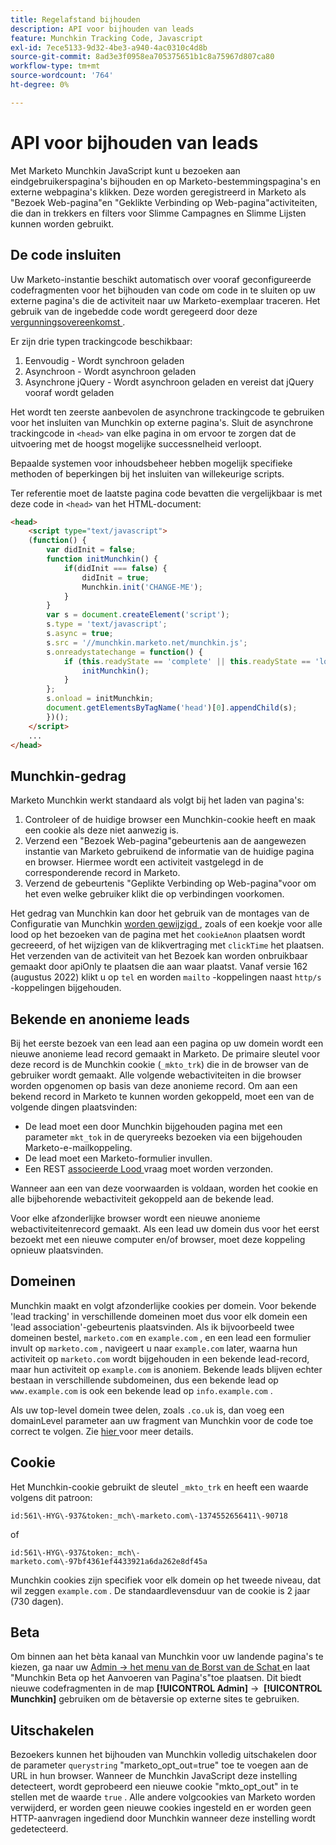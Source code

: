 ```yaml
---
title: Regelafstand bijhouden
description: API voor bijhouden van leads
feature: Munchkin Tracking Code, Javascript
exl-id: 7ece5133-9d32-4be3-a940-4ac0310c4d8b
source-git-commit: 8ad3e3f0958ea705375651b1c8a75967d807ca80
workflow-type: tm+mt
source-wordcount: '764'
ht-degree: 0%

---
```


# API voor bijhouden van leads

Met Marketo Munchkin JavaScript kunt u bezoeken aan eindgebruikerspagina&#39;s bijhouden en op Marketo-bestemmingspagina&#39;s en externe webpagina&#39;s klikken. Deze worden geregistreerd in Marketo als &quot;Bezoek Web-pagina&quot;en &quot;Geklikte Verbinding op Web-pagina&quot;activiteiten, die dan in trekkers en filters voor Slimme Campagnes en Slimme Lijsten kunnen worden gebruikt.

## De code insluiten

Uw Marketo-instantie beschikt automatisch over vooraf geconfigureerde codefragmenten voor het bijhouden van code om code in te sluiten op uw externe pagina&#39;s die de activiteit naar uw Marketo-exemplaar traceren. Het gebruik van de ingebedde code wordt geregeerd door deze [ vergunningsovereenkomst ](../munchkin-license.pdf).

Er zijn drie typen trackingcode beschikbaar:

1. Eenvoudig - Wordt synchroon geladen
1. Asynchroon - Wordt asynchroon geladen
1. Asynchrone jQuery - Wordt asynchroon geladen en vereist dat jQuery vooraf wordt geladen

Het wordt ten zeerste aanbevolen de asynchrone trackingcode te gebruiken voor het insluiten van Munchkin op externe pagina&#39;s. Sluit de asynchrone trackingcode in `<head>` van elke pagina in om ervoor te zorgen dat de uitvoering met de hoogst mogelijke successnelheid verloopt.

Bepaalde systemen voor inhoudsbeheer hebben mogelijk specifieke methoden of beperkingen bij het insluiten van willekeurige scripts.

Ter referentie moet de laatste pagina code bevatten die vergelijkbaar is met deze code in `<head>` van het HTML-document:

```html
<head>
    <script type="text/javascript">
    (function() {
        var didInit = false;
        function initMunchkin() {
            if(didInit === false) {
                didInit = true;
                Munchkin.init('CHANGE-ME');
            }
        }
        var s = document.createElement('script');
        s.type = 'text/javascript';
        s.async = true;
        s.src = '//munchkin.marketo.net/munchkin.js';
        s.onreadystatechange = function() {
            if (this.readyState == 'complete' || this.readyState == 'loaded') {
                initMunchkin();
            }
        };
        s.onload = initMunchkin;
        document.getElementsByTagName('head')[0].appendChild(s);
        })();
    </script>
    ...
</head>
```

## Munchkin-gedrag

Marketo Munchkin werkt standaard als volgt bij het laden van pagina&#39;s:

1. Controleer of de huidige browser een Munchkin-cookie heeft en maak een cookie als deze niet aanwezig is.
1. Verzend een &quot;Bezoek Web-pagina&quot;gebeurtenis aan de aangewezen instantie van Marketo gebruikend de informatie van de huidige pagina en browser. Hiermee wordt een activiteit vastgelegd in de corresponderende record in Marketo.
1. Verzend de gebeurtenis &quot;Geplikte Verbinding op Web-pagina&quot;voor om het even welke gebruiker klikt die op verbindingen voorkomen.

Het gedrag van Munchkin kan door het gebruik van de montages van de Configuratie van Munchkin [ worden gewijzigd ](configuration.md), zoals of een koekje voor alle lood op het bezoeken van de pagina met het `cookieAnon` plaatsen wordt gecreeerd, of het wijzigen van de klikvertraging met `clickTime` het plaatsen. Het verzenden van de activiteit van het Bezoek kan worden onbruikbaar gemaakt door apiOnly te plaatsen die aan waar plaatst. Vanaf versie 162 (augustus 2022) klikt u op `tel` en worden `mailto` -koppelingen naast `http/s` -koppelingen bijgehouden.

## Bekende en anonieme leads

Bij het eerste bezoek van een lead aan een pagina op uw domein wordt een nieuwe anonieme lead record gemaakt in Marketo. De primaire sleutel voor deze record is de Munchkin cookie (`_mkto_trk`) die in de browser van de gebruiker wordt gemaakt. Alle volgende webactiviteiten in die browser worden opgenomen op basis van deze anonieme record. Om aan een bekend record in Marketo te kunnen worden gekoppeld, moet een van de volgende dingen plaatsvinden:

- De lead moet een door Munchkin bijgehouden pagina met een parameter `mkt_tok` in de queryreeks bezoeken via een bijgehouden Marketo-e-mailkoppeling.
- De lead moet een Marketo-formulier invullen.
- Een REST [ associeerde Lood ](https://developer.adobe.com/marketo-apis/api/mapi/#tag/Leads/operation/associateLeadUsingPOST) vraag moet worden verzonden.

Wanneer aan een van deze voorwaarden is voldaan, worden het cookie en alle bijbehorende webactiviteit gekoppeld aan de bekende lead.

Voor elke afzonderlijke browser wordt een nieuwe anonieme webactiviteitenrecord gemaakt. Als een lead uw domein dus voor het eerst bezoekt met een nieuwe computer en/of browser, moet deze koppeling opnieuw plaatsvinden.

## Domeinen

Munchkin maakt en volgt afzonderlijke cookies per domein. Voor bekende &#39;lead tracking&#39; in verschillende domeinen moet dus voor elk domein een &#39;lead association&#39;-gebeurtenis plaatsvinden. Als ik bijvoorbeeld twee domeinen bestel, `marketo.com` en `example.com` , en een lead een formulier invult op `marketo.com` , navigeert u naar `example.com` later, waarna hun activiteit op `marketo.com` wordt bijgehouden in een bekende lead-record, maar hun activiteit op `example.com` is anoniem. Bekende leads blijven echter bestaan in verschillende subdomeinen, dus een bekende lead op `www.example.com` is ook een bekende lead op `info.example.com` .

Als uw top-level domein twee delen, zoals `.co.uk` is, dan voeg een domainLevel parameter aan uw fragment van Munchkin voor de code toe correct te volgen. Zie [ hier ](configuration.md#domainlevel) voor meer details.

## Cookie

Het Munchkin-cookie gebruikt de sleutel `_mkto_trk` en heeft een waarde volgens dit patroon:

`id:561\-HYG\-937&token:_mch\-marketo.com\-1374552656411\-90718`

of

`id:561\-HYG\-937&token:_mch\-marketo.com\-97bf4361ef4433921a6da262e8df45a`

Munchkin cookies zijn specifiek voor elk domein op het tweede niveau, dat wil zeggen `example.com` . De standaardlevensduur van de cookie is 2 jaar (730 dagen).

## Beta

Om binnen aan het bèta kanaal van Munchkin voor uw landende pagina&#39;s te kiezen, ga naar uw [ Admin -> het menu van de Borst van de Schat ](https://experienceleague.adobe.com/nl/docs/marketo/using/product-docs/administration/settings/enable-or-disable-treasure-chest-features) en laat &quot;Munchkin Beta op het Aanvoeren van Pagina&#39;s&quot;toe plaatsen. Dit biedt nieuwe codefragmenten in de map **[!UICONTROL Admin]** ->  **[!UICONTROL Munchkin]** gebruiken om de bètaversie op externe sites te gebruiken.

## Uitschakelen

Bezoekers kunnen het bijhouden van Munchkin volledig uitschakelen door de parameter `querystring` &quot;marketo_opt_out=true&quot; toe te voegen aan de URL in hun browser. Wanneer de Munchkin JavaScript deze instelling detecteert, wordt geprobeerd een nieuwe cookie &quot;mkto_opt_out&quot; in te stellen met de waarde `true` . Alle andere volgcookies van Marketo worden verwijderd, er worden geen nieuwe cookies ingesteld en er worden geen HTTP-aanvragen ingediend door Munchkin wanneer deze instelling wordt gedetecteerd.
